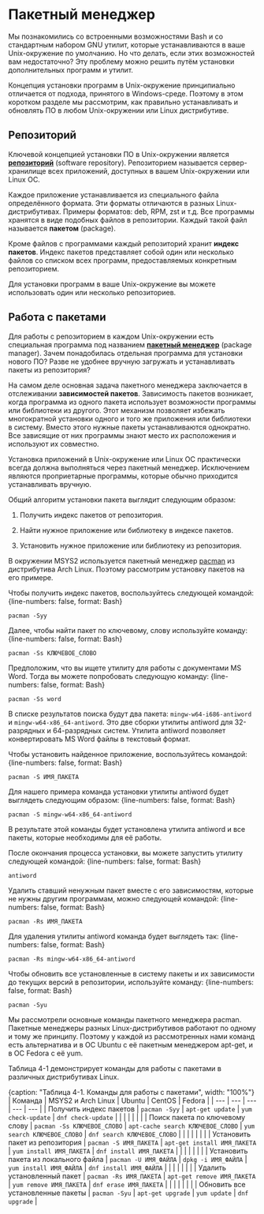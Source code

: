 # Пакетный менеджер

Мы познакомились со встроенными возможностями Bash и со стандартным набором GNU утилит, которые устанавливаются в ваше Unix-окружение по умолчанию. Но что делать, если этих возможностей вам недостаточно? Эту проблему можно решить путём установки дополнительных программ и утилит.

Концепция установки программ в Unix-окружение принципиально отличается от подхода, принятого в Windows-среде. Поэтому в этом коротком разделе мы рассмотрим, как правильно устанавливать и обновлять ПО в любом Unix-окружении или Linux дистрибутиве.

## Репозиторий

Ключевой концепцией установки ПО в Unix-окружении является [**репозиторий**](https://help.ubuntu.ru/wiki/репозиторий) (software repository). Репозиторием называется сервер-хранилище всех приложений, доступных в вашем Unix-окружении или Linux ОС.

Каждое приложение устанавливается из специального файла определённого формата. Эти форматы отличаются в разных Linux-дистрибутивах. Примеры форматов: deb, RPM, zst и т.д. Все программы хранятся в виде подобных файлов в репозитории. Каждый такой файл называется **пакетом** (package).

Кроме файлов с программами каждый репозиторий хранит **индекс пакетов**. Индекс пакетов представляет собой один или несколько файлов со списком всех программ, предоставляемых конкретным репозиторием.

Для установки программ в ваше Unix-окружение вы можете использовать один или несколько репозиториев.

## Работа с пакетами

Для работы с репозиторием в каждом Unix-окружении есть специальная программа под названием [**пакетный менеджер**](https://ru.wikipedia.org/wiki/Система_управления_пакетами) (package manager). Зачем понадобилась отдельная программа для установки нового ПО? Разве не удобнее вручную загружать и устанавливать пакеты из репозитория?

На самом деле основная задача пакетного менеджера заключается в отслеживании **зависимостей пакетов**. Зависимость пакетов возникает, когда программа из одного пакета использует возможности программы или библиотеки из другого. Этот механизм позволяет избежать многократной установки одного и того же приложения или библиотеки в систему. Вместо этого нужные пакеты устанавливаются однократно. Все зависящие от них программы знают место их расположения и используют их совместно.

Установка приложений в Unix-окружение или Linux ОС практически всегда должна выполняться через пакетный менеджер. Исключением являются проприетарные программы, которые обычно приходится устанавливать вручную.

Общий алгоритм установки пакета выглядит следующим образом:

1. Получить индекс пакетов от репозитория.

2. Найти нужное приложение или библиотеку в индексе пакетов.

3. Установить нужное приложение или библиотеку из репозитория.

В окружении MSYS2 используется пакетный менеджер [pacman](https://wiki.archlinux.org/index.php/Pacman_(Русский)) из дистрибутива Arch Linux. Поэтому рассмотрим установку пакетов на его примере.

Чтобы получить индекс пакетов, воспользуйтесь следующей командой:
{line-numbers: false, format: Bash}
```
pacman -Syy
```

Далее, чтобы найти пакет по ключевому, слову используйте команду:
{line-numbers: false, format: Bash}
```
pacman -Ss КЛЮЧЕВОЕ_СЛОВО
```

Предположим, что вы ищете утилиту для работы с документами MS Word. Тогда вы можете попробовать следующую команду:
{line-numbers: false, format: Bash}
```
pacman -Ss word
```

В списке результатов поиска будут два пакета: `mingw-w64-i686-antiword` и `mingw-w64-x86_64-antiword`. Это две сборки утилиты antiword для 32-разрядных и 64-разрядных систем. Утилита antiword позволяет конвертировать MS Word файлы в текстовый формат.

Чтобы установить найденное приложение, воспользуйтесь командой:
{line-numbers: false, format: Bash}
```
pacman -S ИМЯ_ПАКЕТА
```

Для нашего примера команда установки утилиты antiword будет выглядеть следующим образом:
{line-numbers: false, format: Bash}
```
pacman -S mingw-w64-x86_64-antiword
```

В результате этой команды будет установлена утилита antiword и все пакеты, которые необходимы для её работы.

После окончания процесса установки, вы можете запустить утилиту следующей командой:
{line-numbers: false, format: Bash}
```
antiword
```

Удалить ставший ненужным пакет вместе с его зависимостям, которые не нужны другим программам, можно следующей командой:
{line-numbers: false, format: Bash}
```
pacman -Rs ИМЯ_ПАКЕТА
```

Для удаления утилиты antiword команда будет выглядеть так:
{line-numbers: false, format: Bash}
```
pacman -Rs mingw-w64-x86_64-antiword
```

Чтобы обновить все установленные в систему пакеты и их зависимости до текущих версий в репозитории, используйте команду:
{line-numbers: false, format: Bash}
```
pacman -Syu
```

Мы рассмотрели основные команды пакетного менеджера pacman. Пакетные менеджеры разных Linux-дистрибутивов работают по одному и тому же принципу. Поэтому у каждой из рассмотренных нами команд есть альтернатива и в ОС Ubuntu с её пакетным менеджером apt-get, и в ОС Fedora с её yum.

Таблица 4-1 демонстрирует команды для работы с пакетами в различных дистрибутивах Linux.

{caption: "Таблица 4-1. Команды для работы с пакетами", width: "100%"}
| Команда | MSYS2 и Arch Linux | Ubuntu | CentOS | Fedora |
| --- | --- | --- | --- | --- |
| Получить индекс пакетов | `pacman -Syy` | `apt-get update` | `yum check-update` | `dnf check-update` |
|  | | | | |
| Поиск пакета по ключевому слову | `pacman -Ss КЛЮЧЕВОЕ_СЛОВО` | `apt-cache search КЛЮЧЕВОЕ_СЛОВО` | `yum search КЛЮЧЕВОЕ_СЛОВО` | `dnf search КЛЮЧЕВОЕ_СЛОВО` |
|  | | | | |
| Установить пакет из репозитория | `pacman -S ИМЯ_ПАКЕТА` | `apt-get install ИМЯ_ПАКЕТА` | `yum install ИМЯ_ПАКЕТА` | `dnf install ИМЯ_ПАКЕТА` |
|  | | | | |
| Установить пакета из локального файла | `pacman -U ИМЯ_ФАЙЛА` | `dpkg -i ИМЯ_ФАЙЛА` | `yum install ИМЯ_ФАЙЛА` | `dnf install ИМЯ_ФАЙЛА` |
|  | | | | |
| Удалить установленный пакет | `pacman -Rs ИМЯ_ПАКЕТА` | `apt-get remove ИМЯ_ПАКЕТА` | `yum remove ИМЯ_ПАКЕТА` | `dnf erase ИМЯ_ПАКЕТА` |
|  | | | | |
| Обновить все установленные пакеты | `pacman -Syu` | `apt-get upgrade` | `yum update` | `dnf upgrade` |
